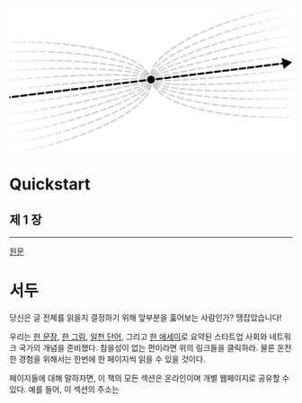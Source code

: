 ![Quickstart Page Image](./images/quickstart.png)

# Quickstart

## 제 1 장
------

[원문](https://thenetworkstate.com/preamble)

# 서두

당신은 글 전체를 읽을지 결정하기 위해 앞부분을 훓어보는 사람인가? 땡잡았습니다!

우리는 [한 문장](./one_sentence.md), [한 그림](./one_image.md), [일천 단어](./thousand_words.md), 그리고 [한 에세이](./one_essay.md)로 요약된 스타트업 사회와 네트워크 국가의 개념을 준비했다. 참을성이 없는 편이라면 위의 링크들을 클릭하라. 물론 온전한 경험을 위해서는 한번에 한 페이지씩 읽을 수 있을 것이다.

페이지들에 대해 말하자면, 이 책의 모든 섹션은 온라인이며 개별 웹페이지로 공유할 수 있다. 예를 들어, 이 섹션의 주소는

